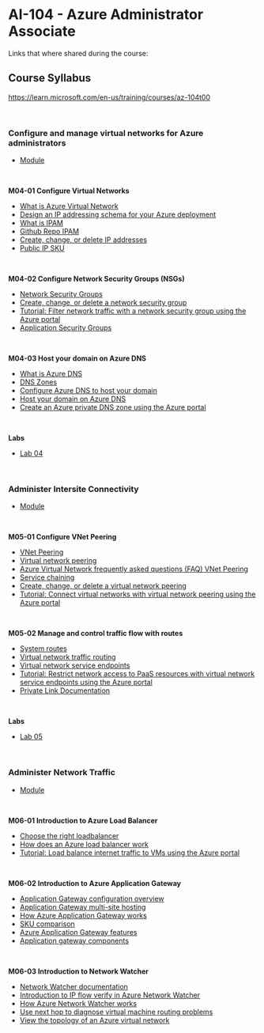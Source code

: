 # AI-104 - Azure Administrator Associate
Links that where shared during the course:

## Course Syllabus
https://learn.microsoft.com/en-us/training/courses/az-104t00

<br>

### Configure and manage virtual networks for Azure administrators
- [Module](https://learn.microsoft.com/en-gb/training/paths/az-104-manage-virtual-networks/)

<br>

<B>M04-01 Configure Virtual Networks</B>
- [What is Azure Virtual Network](https://learn.microsoft.com/azure/virtual-network/virtual-networks-overview)
- [Design an IP addressing schema for your Azure deployment](https://learn.microsoft.com/en-gb/training/modules/design-ip-addressing-for-azure/)
- [What is IPAM](https://learn.microsoft.com/nl-nl/azure/virtual-network-manager/concept-ip-address-management)
- [Github Repo IPAM](https://github.com/Azure/ipam)
- [Create, change, or delete IP addresses](https://learn.microsoft.com/azure/virtual-network/virtual-network-public-ip-address)
- [Public IP SKU](https://learn.microsoft.com/en-gb/azure/virtual-network/ip-services/public-ip-basic-upgrade-guidance#basic-sku-vs-standard-sku)

<br>

<B>M04-02 Configure Network Security Groups (NSGs)</B>
- [Network Security Groups](https://learn.microsoft.com/azure/virtual-network/security-overview#network-security-groups )
- [Create, change, or delete a network security group](https://learn.microsoft.com/azure/virtual-network/manage-network-security-group )
- [Tutorial: Filter network traffic with a network security group using the Azure portal](https://learn.microsoft.com/en-gb/azure/virtual-network/tutorial-filter-network-traffic?tabs=portal)
- [Application Security Groups ](https://learn.microsoft.com/azure/virtual-network/application-security-groups)

<br>

<B>M04-03 Host your domain on Azure DNS</B>
- [What is Azure DNS](https://learn.microsoft.com/en-gb/azure/dns/dns-overview)
- [DNS Zones](https://learn.microsoft.com/azure/dns/dns-zones-records#dns-zones )
- [Configure Azure DNS to host your domain](https://learn.microsoft.com/en-gb/training/modules/host-domain-azure-dns/3-configure-azure-dns-host-domain)
- [Host your domain on Azure DNS ](https://learn.microsoft.com/learn/modules/host-domain-azure-dns/)
- [Create an Azure private DNS zone using the Azure portal](https://learn.microsoft.com/azure/dns/private-dns-getstarted-portal)

<br>

<B>Labs</B>
- [Lab 04](https://microsoftlearning.github.io/AZ-104-MicrosoftAzureAdministrator/Instructions/Labs/LAB_04-Implement_Virtual_Networking.html)


<br>

### Administer Intersite Connectivity
- [Module](https://learn.microsoft.com/en-gb/training/modules/configure-vnet-peering/)

<br>

<B>M05-01 Configure VNet Peering</B>
- [VNet Peering](https://learn.microsoft.com/en-gb/training/modules/configure-vnet-peering/)
- [Virtual network peering](https://learn.microsoft.com/azure/virtual-network/virtual-network-peering-overview)
- [Azure Virtual Network frequently asked questions (FAQ) VNet Peering](https://learn.microsoft.com/en-gb/azure/virtual-network/virtual-networks-faq)
- [Service chaining](https://learn.microsoft.com/azure/virtual-network/virtual-network-peering-overview#service-chaining)
- [Create, change, or delete a virtual network peering](https://learn.microsoft.com/azure/virtual-network/virtual-network-manage-peering)
- [Tutorial: Connect virtual networks with virtual network peering using the Azure portal](https://learn.microsoft.com/azure/virtual-network/tutorial-connect-virtual-networks-portal)

<br>

<B>M05-02 Manage and control traffic flow with routes</B>
- [System routes](https://learn.microsoft.com/azure/virtual-network/virtual-networks-udr-overview#system-routes)
- [Virtual network traffic routing](https://learn.microsoft.com/azure/virtual-network/virtual-networks-udr-overview)
- [Virtual network service endpoints](https://learn.microsoft.com/en-gb/azure/virtual-network/virtual-network-service-endpoints-overview)
- [Tutorial: Restrict network access to PaaS resources with virtual network service endpoints using the Azure portal](https://learn.microsoft.com/azure/virtual-network/tutorial-restrict-network-access-to-resources)
- [Private Link Documentation](https://learn.microsoft.com/azure/private-link/)

<br>

<B>Labs</B>
- [Lab 05](https://microsoftlearning.github.io/AZ-104-MicrosoftAzureAdministrator/Instructions/Labs/LAB_05-Implement_Intersite_Connectivity.html)

<br>

### Administer Network Traffic
- [Module](https://learn.microsoft.com/en-gb/training/modules/configure-vnet-peering/)

<br>

<B>M06-01 Introduction to Azure Load Balancer</B>
- [Choose the right loadbalancer](https://learn.microsoft.com/en-gb/training/modules/configure-vnet-peering/)
- [How does an Azure load balancer work](https://learn.microsoft.com/en-gb/training/modules/intro-to-azure-load-balancer/3-how-azure-load-balancer-works)
- [Tutorial: Load balance internet traffic to VMs using the Azure portal](https://learn.microsoft.com/azure/load-balancer/tutorial-load-balancer-standard-manage-portal)

<br>

<B>M06-02 Introduction to Azure Application Gateway</B>
- [Application Gateway configuration overview](https://learn.microsoft.com/azure/application-gateway/configuration-overview)
- [Application Gateway multi-site hosting](https://learn.microsoft.com/azure/application-gateway/multiple-site-overview)
- [How Azure Application Gateway works](https://learn.microsoft.com/en-gb/training/modules/intro-to-azure-application-gateway/3-how-azure-application-gateway-works)
- [SKU comparison](https://learn.microsoft.com/en-us/azure/application-gateway/overview-v2#feature-comparison-between-v1-sku-and-v2-sku)
- [Azure Application Gateway features](https://learn.microsoft.com/en-us/azure/application-gateway/features)
- [Application gateway components](https://learn.microsoft.com/en-us/azure/application-gateway/application-gateway-components)

<br>

<B>M06-03 Introduction to Network Watcher</B>
- [Network Watcher documentation](https://learn.microsoft.com/azure/network-watcher/network-watcher-overview)
- [Introduction to IP flow verify in Azure Network Watcher](https://learn.microsoft.com/azure/network-watcher/network-watcher-ip-flow-verify-overview)
- [How Azure Network Watcher works](https://learn.microsoft.com/en-gb/training/modules/intro-to-azure-network-watcher/3-how-azure-network-watcher-works)
- [Use next hop to diagnose virtual machine routing problems](https://learn.microsoft.com/azure/network-watcher/network-watcher-next-hop-overview)
- [View the topology of an Azure virtual network](https://learn.microsoft.com/azure/network-watcher/view-network-topology)

<br>
<br>
